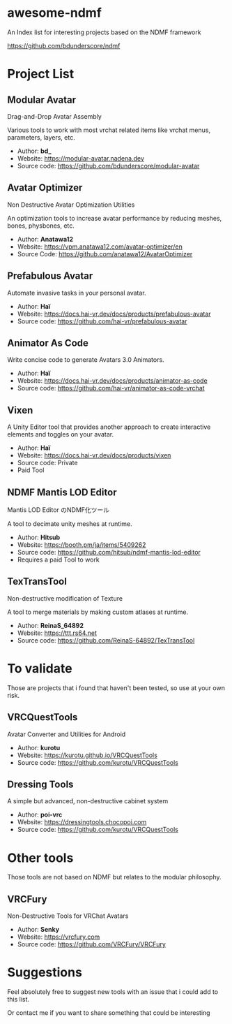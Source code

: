 # awesome-ndmf
An Index list for interesting projects based on the NDMF framework

<https://github.com/bdunderscore/ndmf>

# Project List

## Modular Avatar
Drag-and-Drop Avatar Assembly

Various tools to work with most vrchat related items like vrchat menus, parameters, layers, etc.

- Author: **bd_**
- Website: <https://modular-avatar.nadena.dev>
- Source code: <https://github.com/bdunderscore/modular-avatar>

## Avatar Optimizer
Non Destructive Avatar Optimization Utilities

An optimization tools to increase avatar performance by reducing meshes, bones, physbones, etc.

- Author: **Anatawa12**
- Website: <https://vpm.anatawa12.com/avatar-optimizer/en>
- Source Code: <https://github.com/anatawa12/AvatarOptimizer>

## Prefabulous Avatar
Automate invasive tasks in your personal avatar.

- Author: **Haï**
- Website: <https://docs.hai-vr.dev/docs/products/prefabulous-avatar>
- Source code: <https://github.com/hai-vr/prefabulous-avatar>

## Animator As Code
Write concise code to generate Avatars 3.0 Animators.

- Author: **Haï**
- Website: <https://docs.hai-vr.dev/docs/products/animator-as-code>
- Source code: <https://github.com/hai-vr/animator-as-code-vrchat>

## Vixen
A Unity Editor tool that provides another approach to create interactive elements and toggles on your avatar.

- Author: **Haï**
- Website: <https://docs.hai-vr.dev/docs/products/vixen>
- Source code: Private
- Paid Tool

## NDMF Mantis LOD Editor
Mantis LOD Editor のNDMF化ツール

A tool to decimate unity meshes at runtime.
- Author: **Hitsub**
- Website: <https://booth.pm/ja/items/5409262>
- Source code: <https://github.com/hitsub/ndmf-mantis-lod-editor>
- Requires a paid Tool to work

## TexTransTool
Non-destructive modification of Texture

A tool to merge materials by making custom atlases at runtime.

- Author: **ReinaS_64892**
- Website: <https://ttt.rs64.net>
- Source code: <https://github.com/ReinaS-64892/TexTransTool>

# To validate

Those are projects that i found that haven't been tested, so use at your own risk.

## VRCQuestTools
Avatar Converter and Utilities for Android

- Author: **kurotu**
- Website: <https://kurotu.github.io/VRCQuestTools>
- Source code: <https://github.com/kurotu/VRCQuestTools>

## Dressing Tools
A simple but advanced, non-destructive cabinet system

- Author: **poi-vrc**
- Website: <https://dressingtools.chocopoi.com>
- Source code: <https://github.com/kurotu/VRCQuestTools>

# Other tools

Those tools are not based on NDMF but relates to the modular philosophy.

## VRCFury
Non-Destructive Tools for VRChat Avatars

- Author: **Senky**
- Website: <https://vrcfury.com>
- Source code: <https://github.com/VRCFury/VRCFury>


# Suggestions

Feel absolutely free to suggest new tools with an issue that i could add to this list.

Or contact me if you want to share something that could be interesting
